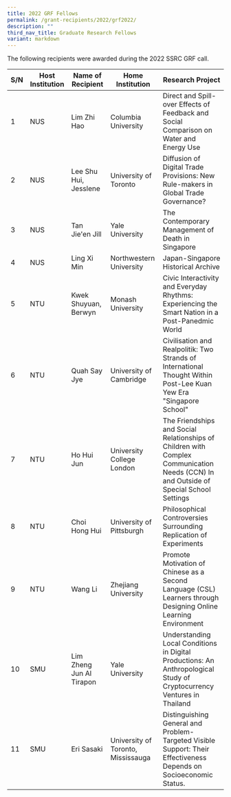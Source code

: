```yaml
---
title: 2022 GRF Fellows
permalink: /grant-recipients/2022/grf2022/
description: ""
third_nav_title: Graduate Research Fellows
variant: markdown
---
```

The following recipients were awarded during the 2022 SSRC GRF call.

| S/N | Host Institution | Name of Recipient | Home Institution | Research Project  |
| -------- | -------- | -------- |-------- |-------- |
| 1    | NUS   |  Lim Zhi Hao    | Columbia University | Direct and Spill-over Effects of Feedback and Social Comparison on Water and Energy Use 
|2| NUS | Lee Shu Hui, Jesslene | University of Toronto | Diffusion of Digital Trade Provisions: New Rule-makers in Global Trade Governance? | 
|3| NUS | Tan Jie'en Jill| Yale University | The Contemporary Management of Death in Singapore | 
|4| NUS | Ling Xi Min | Northwestern University | Japan-Singapore Historical Archive
|5| NTU | Kwek Shuyuan, Berwyn| Monash University | Civic Interactivity and Everyday Rhythms: Experiencing the Smart Nation in a Post-Panedmic World| 
|6| NTU | Quah Say Jye | University of Cambridge | Civilisation and Realpolitik: Two Strands of International Thought Within Post-Lee Kuan Yew Era "Singapore School" | 
|7| NTU | Ho Hui Jun | University College London | The Friendships and Social Relationships of Children with Complex Communication Needs (CCN) In and Outside of Special School Settings| 
|8|NTU | Choi Hong Hui | University of Pittsburgh | Philosophical Controversies Surrounding Replication of Experiments | 
|9| NTU | Wang Li | Zhejiang University | Promote Motivation of Chinese as a Second Language (CSL) Learners through Designing Online Learning Environment | 
|10| SMU | Lim Zheng Jun Al Tirapon | Yale University | Understanding Local Conditions in Digital Productions: An Anthropological Study of Cryptocurrency Ventures in Thailand | 
|11| SMU | Eri Sasaki | University of Toronto, Mississauga | Distinguishing General and Problem-Targeted Visible Support: Their Effectiveness Depends on Socioeconomic Status.